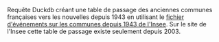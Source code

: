 Requête Duckdb créant une table de passage des anciennes communes françaises vers les nouvelles depuis 1943 en utilisant le [fichier d'événements sur les communes depuis 1943 de l'Insee](https://www.insee.fr/fr/information/7766585). 
Sur le site de l'Insee cette table de passage existe seulement depuis 2003.
